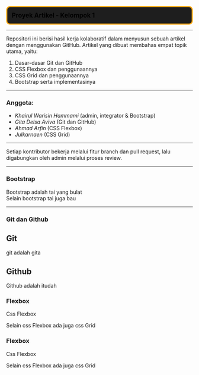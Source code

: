 <!-- Boxed title section -->
<div style="border: 3px solid orange; padding: 12px; border-radius: 10px; background-color: #1e1e1e; color: Black; font-size: 1.2em; font-weight: bold;">
  Proyek Artikel - Kelompok 1
</div>

---

Repositori ini berisi hasil kerja kolaboratif dalam menyusun sebuah artikel dengan menggunakan GitHub.
Artikel yang dibuat membahas empat topik utama, yaitu:

1. Dasar-dasar Git dan GitHub  
2. CSS Flexbox dan penggunaannya  
3. CSS Grid dan penggunaannya  
4. Bootstrap serta implementasinya

---

### Anggota:

- *Khairul Warisin Hammami* (admin, integrator & Bootstrap)  
- *Gita Delsa Aviva* (Git dan GitHub)  
- *Ahmad Arfin* (CSS Flexbox)  
- *Julkarnaen* (CSS Grid)

---

Setiap kontributor bekerja melalui fitur branch dan pull request, lalu digabungkan oleh admin melalui proses review.

---

### Bootstrap 

Bootstrap adalah tai yang bulat  
Selain bootstrap tai juga bau

---


### Git dan Github
## Git
git adalah gita

## Github  
Github adalah itudah

### Flexbox  
Css Flexbox

Selain css Flexbox ada juga css Grid

### Flexbox  
Css Flexbox

Selain css Flexbox ada juga css Grid
